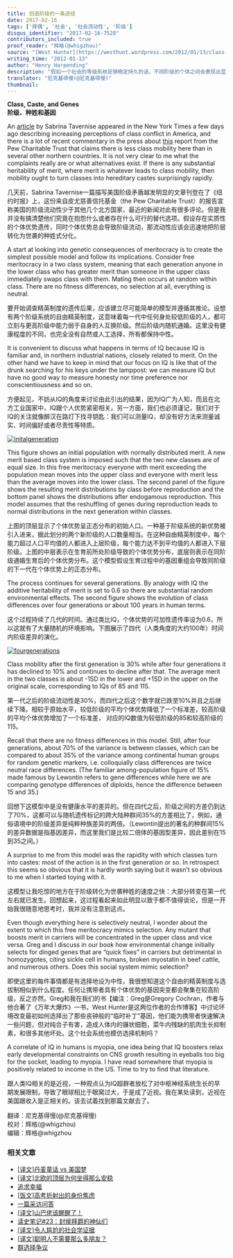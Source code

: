 ```yaml
---
title: 创造阶级的一条途径
date: 2017-02-16
tags: ['择偶', '社会', '社会流动性', '阶级']
disqus_identifier: "2017-02-16-7528"
contributors_included: true
proof_reader: "辉格(@whigzhou)"
source: "[West Hunter](https://westhunt.wordpress.com/2012/01/13/class-caste-and-genes/)"
writing_time: "2012-01-13"
author: "Henry Harpending"
description: "假如一个社会的等级系统足够稳定持久的话，不同阶级的个体之间会表现出显著的差异，甚至从外貌上即可清晰辨认（当然是在统计意义上），这是一个为人熟知却很少被谈论的话题，Henry Harpending用一个极简单的模型演示了，这样的差异在短短几代之内即可产生。"
translator: "尼克基得慢(@尼克基得慢)"
thumbnail:
---
```


**Class, Caste, and Genes**  
**阶级、种姓和基因**

An [article](http://www.newsobserver.com/2012/01/12/1771519/more-conflict-seen-between-rich.html) by Sabrina Tavernise appeared in the New York Times a few days ago describing increasing perceptions of class conflict in America, and there is a lot of recent commentary in the press about [this](http://www.pewtrusts.org/en/research-and-analysis/reports/0001/01/01/does-america-promote-mobility-as-well-as-other-nations) report from the Pew Charitable Trust that claims there is less class mobility here than in several other northern countries. It is not very clear to me what the complaints really are or what alternatives exist. If there is any substantial heritability of merit, where merit is whatever leads to class mobility, then mobility ought to turn classes into hereditary castes surprisingly rapidly.

几天前，Sabrina Tavernise一篇描写美国阶级矛盾越发明显的文章刊登在了《纽约时报》上，这份来自皮尤慈善信托基金（the Pew Charitable Trust）的报告宣称美国的阶级流动性少于其他几个北方国家，最近的新闻对此有很多评论。但是我并没有搞清楚他们究竟在抱怨什么或者存在什么可行的替代选项。假设存在实质性的个体优势遗传，同时个体优势总会导致阶级流动，那流动性应该会迅速地把阶层转化为世袭的种姓式分化。

A start at looking into genetic consequences of meritocracy is to create the simplest possible model and follow its implications. Consider free meritocracy in a two class system, meaning that each generation anyone in the lower class who has greater merit than someone in the upper class immediately swaps class with them. Mating then occurs at random within class. There are no fitness differences, no selection at all, everything is neutral.

要开始调查精英制度的遗传后果，应该建立尽可能简单的模型并遵循其推论。设想有两个阶级系统的自由精英制度，这意味着每一代中任何身处较低阶级的人，都可立刻与更高阶级中能力弱于自身的人互换阶级。然后阶级内随机通婚。这里没有健康程度的不同，也完全没有自然或人工选择，所有都保持中性。

It is convenient to discuss what happens in terms of IQ because IQ is familiar and, in northern industrial nations, closely related to merit. On the other hand we have to keep in mind that our focus on IQ is like that of the drunk searching for his keys under the lamppost: we can measure IQ but have no good way to measure honesty nor time preference nor conscientiousness and so on.

方便起见，不妨从IQ的角度来讨论由此引出的结果，因为IQ广为人知，而且在北方工业国家中，IQ跟个人优势紧密相关。另一方面，我们也必须谨记，我们对于IQ的关注就像醉汉在路灯下找寻钥匙：我们可以测量IQ，却没有好方法来测量诚实、时间偏好或者尽责性等特质。

[![initalgeneration](https://headsalon.org/wordpress/wp-content/uploads/2017/02/initalgeneration.png)](https://headsalon.org/wordpress/wp-content/uploads/2017/02/initalgeneration.png)

This figure shows an initial population with normally distributed merit. A new merit based class system is imposed such that the two new classes are of equal size. In this free meritocracy everyone with merit exceeding the population mean moves into the upper class and everyone with merit less than the average moves into the lower class. The second panel of the figure shows the resulting merit distributions by class before reproduction and the bottom panel shows the distributions after endogamous reproduction. This model assumes that the reshuffling of genes during reproduction leads to normal distributions in the next generation within classes.

上图的顶层显示了个体优势呈正态分布的初始人口。一种基于阶级系统的新优势被引入进来，据此划分的两个新阶级的人口数量相当。在这种自由精英制度中，每个能力超过人口平均值的人都进入上层阶级，每个能力达不到平均值的人都进入下层阶级。上图的中层表示在生育前所处阶级导致的个体优势分布，底层则表示在同阶级通婚生育后的个体优势分布。这个模型假设生育过程中的基因重组会导致同阶级的下一代在个体优势上的正态分布。

The process continues for several generations. By analogy with IQ the additive heritability of merit is set to 0.6 so there are substantial random environmental effects. The second figure shows the evolution of class differences over four generations or about 100 years in human terms.

这个过程持续了几代的时间。通过类比IQ，个体优势的可加性遗传率设为0.6，所以这就有了大量随机的环境影响。下图展示了四代（人类角度的大约100年）时间内阶级差异的演化。

[![fourgenerations](https://headsalon.org/wordpress/wp-content/uploads/2017/02/fourgenerations.png)](https://headsalon.org/wordpress/wp-content/uploads/2017/02/fourgenerations.png)

Class mobility after the first generation is 30% while after four generations it has declined to 10% and continues to decline after that. The average merit in the two classes is about -1SD in the lower and +1SD in the upper on the original scale, corresponding to IQs of 85 and 115.

第一代之后的阶级流动性是30%，而四代之后这个数字就已跌至10%并且之后继续下降。相较于原始水平，较低阶级的平均个体优势降低了一个标准差，较高阶级的平均个体优势增加了一个标准差， 对应的IQ数值为较低阶级的85和较高阶级的115。

Recall that there are no fitness differences in this model. Still, after four generations, about 70% of the variance is between classes, which can be compared to about 35% of the variance among continental human groups for random genetic markers, i.e. colloquially class differences are twice neutral race differences. (The familiar among-population figure of 15% made famous by Lewontin refers to gene differences while here we are comparing genotype differences of diploids, hence the difference between 15 and 35.)

回想下这模型中是没有健康水平的差异的。但在四代之后，阶级之间的方差仍到达了70%，这都可以与随机遗传标记的跨大陆种群间35%的方差相比了，例如，通俗语境中的阶级差异是纯粹种族差异的两倍。（Lewontin提出的著名的种群间15%的差异数据是指基因差异，而这里我们是比较二倍体的基因型差异，因此差别在15到35之间。）

A surprise to me from this model was the rapidity with which classes turn into castes: most of the action is in the first generation or so. In retrospect this seems so obvious that it is hardly worth saying but it wasn’t so obvious to me when I started toying with it.

这模型让我吃惊的地方在于阶级转化为世袭种姓的速度之快：大部分转变在第一代左右就已发生。回想起来，这过程看起来如此明显以致于都不值得谈论，但是一开始我很随意地思考时，我并没有注意到这点。

Even though everything here is selectively neutral, I wonder about the extent to which this free meritocracy mimics selection. Any mutant that boosts merit in carriers will be concentrated in the upper class and vice versa. Greg and I discuss in our book how environmental change initially selects for dinged genes that are “quick fixes” in carriers but detrimental in homozygotes, citing sickle cell in humans, broken myostatin in beef cattle, and numerous others. Does this social system mimic selection?

即使这里的每件事情都是有选择地设为中性，我很想知道这个自由的精英制度与选拔制相似到什么程度。任何让携带者具有个体优势的基因突变都会聚集在较高阶级，反之亦然。Greg和我在我们的书【编注：Greg是Gregory Cochran，作者与他合著了《万年大爆炸》一书，West Hunter是这两位作者的合作博客】中讨论环境改变最初如何选择出了那些丧钟般的“临时补丁”基因，他们能为携带者快速解决一些问题，但对纯合子有害，造成人体内的镰状细胞，菜牛内残缺的肌肉生长抑制素，和很多其他坏处。这个社会系统也模仿选择机制吗？

A correlate of IQ in humans is myopia, one idea being that IQ boosters relax early developmental constraints on CNS growth resulting in eyeballs too big for the socket, leading to myopia. I have read somewhere that myopia is positively related to income in the US. Time to try to find that literature.

跟人类IQ相关的是近视，一种观点认为IQ超群者放松了对中枢神经系统生长的早期发展限制，导致了眼球相比于眼窝过大，于是成了近视。我在某处读到，近视在美国跟收入是正相关的。该去试着找到那篇文献去了。


翻译：尼克基得慢(@尼克基得慢)  
校对：辉格(@whigzhou)  
编辑：辉格@whigzhou


### 相关文章

* [[译文]丹麦童话 vs 美国梦](https://headsalon.org/archives/7428.html "[译文]丹麦童话 vs 美国梦")
* [[译文]北欧的顶层为何坐得那么安稳](https://headsalon.org/archives/7299.html "[译文]北欧的顶层为何坐得那么安稳")
* [追求幸福](https://headsalon.org/archives/7257.html "追求幸福")
* [[饭文]高考折射出的身份焦虑](https://headsalon.org/archives/3532.html "[饭文]高考折射出的身份焦虑")
* [一篇采访问答](https://headsalon.org/archives/7586.html "一篇采访问答")
* [[译文]山巴佬该醒醒了！](https://headsalon.org/archives/7515.html "[译文]山巴佬该醒醒了！")
* [读史笔记#23：封侯拜爵的神仙们](https://headsalon.org/archives/7495.html "读史笔记#23：封侯拜爵的神仙们")
* [[译文]令人尴尬的社会学证据](https://headsalon.org/archives/7481.html "[译文]令人尴尬的社会学证据")
* [[译文]聪明人不需要那么多朋友？](https://headsalon.org/archives/7404.html "[译文]聪明人不需要那么多朋友？")
* [群选择争议](https://headsalon.org/archives/7615.html "群选择争议")
